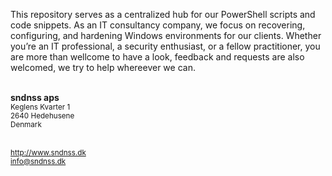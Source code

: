 This repository serves as a centralized hub for our PowerShell scripts and code snippets. As an IT consultancy company, we focus on recovering, configuring, and hardening Windows environments for our clients. Whether you’re an IT professional, a security enthusiast, or a fellow practitioner, you are more than wellcome to have a look, feedback and requests are also welcomed, we try to help whereever we can.<br/><br/>

<b>sndnss aps</b> <br/>
<sub>Keglens Kvarter 1</sub><br/>
<sub>2640 Hedehusene</sub><br/>
<sub>Denmark</sub><br/><br/>

<sub>http://www.sndnss.dk</sub><br />
<sub>info@sndnss.dk</sub>
